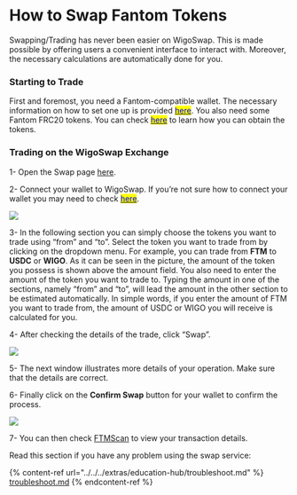 # How to Swap Fantom Tokens

Swapping/Trading has never been easier on WigoSwap. This is made possible by offering users a convenient interface to interact with. Moreover, the necessary calculations are automatically done for you.



### **Starting to Trade**

First and foremost, you need a Fantom-compatible wallet. The necessary information on how to set one up is provided [<mark style="color:blue;">here</mark>](../../../extras/education-hub/connect-your-wallet-to-wigoswap.md). You also need some Fantom FRC20 tokens. You can check [<mark style="color:blue;">here</mark>](../../../extras/education-hub/get-frc20-tokens.md) to learn how you can obtain the tokens.



### **Trading on the WigoSwap Exchange**

1- Open the Swap page [here](https://wigoswap.io/swap).

2- Connect your wallet to WigoSwap. If you’re not sure how to connect your wallet you may need to check [<mark style="color:blue;">here</mark>](../../../extras/education-hub/connect-your-wallet-to-wigoswap.md).&#x20;

![](../../../.gitbook/assets/7D888F08-2AD7-4FCA-874E-821101455972\_1\_201\_a.jpeg)

3- In the following section you can simply choose the tokens you want to trade using “from” and “to”. Select the token you want to trade from by clicking on the dropdown menu. For example, you can trade from **FTM** to **USDC** or **WIGO**. As it can be seen in the picture, the amount of the token you possess is shown above the amount field. You also need to enter the amount of the token you want to trade to. Typing the amount in one of the sections, namely “from” and “to”, will lead the amount in the other section to be estimated automatically. In simple words, if you enter the amount of FTM you want to trade from, the amount of USDC or WIGO you will receive is calculated for you.

4- After checking the details of the trade, click “Swap”.

![](../../../.gitbook/assets/ABAC6855-AE0C-45B9-8E52-87B8C6A5F5E3\_1\_201\_a.jpeg)

5- The next window illustrates more details of your operation. Make sure that the details are correct.&#x20;

6- Finally click on the **Confirm Swap** button for your wallet to confirm the process.

![](../../../.gitbook/assets/84972B16-6620-49CE-9C11-145A76B432F2\_1\_201\_a.jpeg)

7- You can then check [FTMScan](https://ftmscan.com) to view your transaction details.

Read this section if you have any problem using the swap service:

{% content-ref url="../../../extras/education-hub/troubleshoot.md" %}
[troubleshoot.md](../../../extras/education-hub/troubleshoot.md)
{% endcontent-ref %}
